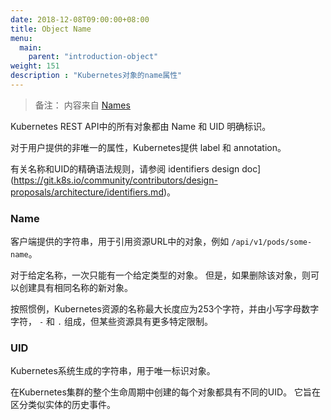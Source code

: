 ```yaml
---
date: 2018-12-08T09:00:00+08:00
title: Object Name
menu:
  main:
    parent: "introduction-object"
weight: 151
description : "Kubernetes对象的name属性"
---
```


> 备注： 内容来自 [Names](https://kubernetes.io/docs/concepts/overview/working-with-objects/names/)

Kubernetes REST API中的所有对象都由 Name 和 UID 明确标识。

对于用户提供的非唯一的属性，Kubernetes提供 label 和 annotation。

有关名称和UID的精确语法规则，请参阅 identifiers design doc](https://git.k8s.io/community/contributors/design-proposals/architecture/identifiers.md)。

### Name

客户端提供的字符串，用于引用资源URL中的对象，例如 `/api/v1/pods/some-name`。

对于给定名称，一次只能有一个给定类型的对象。 但是，如果删除该对象，则可以创建具有相同名称的新对象。

按照惯例，Kubernetes资源的名称最大长度应为253个字符，并由小写字母数字字符， `-` 和 `.` 组成，但某些资源具有更多特定限制。

### UID

Kubernetes系统生成的字符串，用于唯一标识对象。

在Kubernetes集群的整个生命周期中创建的每个对象都具有不同的UID。 它旨在区分类似实体的历史事件。




